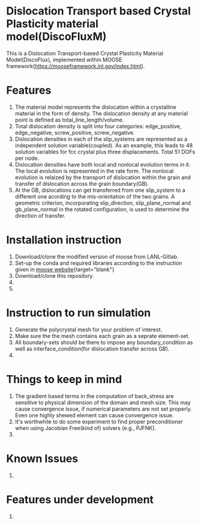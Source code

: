 Dislocation Transport based Crystal Plasticity material model(DiscoFluxM)
=====
This is a Dislocation Transport-based Crystal Plasticity Material Model(DiscoFlux), implemented within MOOSE framework(https://mooseframework.inl.gov/index.html).

# Features
1. The material model represents the dislocation within a crystalline material in the form of density. The dislocation density at any material point is defined as total_line_length/volume.
2. Total dislocation density is split into four categories: edge_positive, edge_negative, screw_positive, screw_negative.
3. Dislocation densities in each of the slip_systems are represented as a independent solution variable(coupled). As an example, this leads to 48 solution variables for fcc crystal plus three displacements. Total 51 DOFs per node.
4. Dislocation densities have both local and nonlocal evolution terms in it. The local evolution is represented in the rate form. The nonlocal evolution is relaized by the transport of dislocation within the grain and transfer of dislocation across the grain boundary(GB).
5. At the GB, dislocations can get transferred from one slip_system to a different one acording to the mis-orientation of the two grains. A geometric criterion, incorporating slip_direction, slip_plane_normal and gb_plane_normal in the rotated configuration, is used to determine the direction of transfer.



# Installation instruction
1. Download/clone the modified version of moose from LANL-Gitlab.
2. Set-up the conda and required libraries according to the instruction given in [moose website](https://mooseframework.inl.gov/getting_started/installation/conda.html){target="blank"}
3. Download/clone this repository. 
4. 
5. 


# Instruction to run simulation
1. Generate the polycrystal mesh for your problem of interest.
2. Make sure the the mesh contains each grain as a seprate element-set. 
3. All boundary-sets should be there to impose any boundary_condition as well as interface_condition(for dislocation transfer across GB).
4. 

# Things to keep in mind
1. The gradient based terms in the computation of back_stress are sensitive to physical dimension of the domain and mesh size. This may cause convergence issue, if numerical parameters are not set properly. Even one highly shewed element can cause convergence issue. 
2. It's worthwhile to do some experiment to find proper preconditioner when using Jacobian Free(kind of) solvers (e.g., PJFNK).
3. 

# Known Issues
1.

# Features under development
1. 



